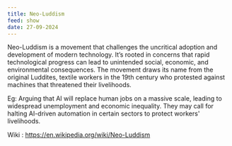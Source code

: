 ```yaml
---
title: Neo-Luddism
feed: show
date: 27-09-2024
---
```


Neo-Luddism is a movement that challenges the uncritical adoption and development of modern technology. It’s rooted in concerns that rapid technological progress can lead to unintended social, economic, and environmental consequences. The movement draws its name from the original Luddites, textile workers in the 19th century who protested against machines that threatened their livelihoods.

Eg: Arguing that AI will replace human jobs on a massive scale, leading to widespread unemployment and economic inequality. They may call for halting AI-driven automation in certain sectors to protect workers' livelihoods.

Wiki : https://en.wikipedia.org/wiki/Neo-Luddism

